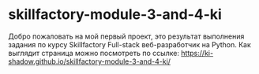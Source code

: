 # skillfactory-module-3-and-4-ki
Добро пожаловать на мой первый проект, это результат выполнения задания по курсу Skillfactory Full-stack веб-разработчик на Python.
Как выглядит страница можно посмотреть по ссылке: https://ki-shadow.github.io/skillfactory-module-3-and-4-ki/
